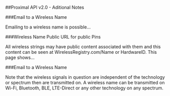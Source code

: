 ##Proximal API v2.0 - Aditional Notes

###Email to a Wireless Name

Emailing to a wireless name is possible...

###Wireless Name Public URL for public Pins

All wireless strings may have public content associated with them and this content can be seen at WirelessRegistry.com/Name or HardwareID. This page shows...

###Email to a Wireless Name

Note that the wireless signals in question are independent of the technology or spectrum then are transmitted on. A wireless name can be transmitted on Wi-Fi, Bluetooth, BLE, LTE-Direct or any other technology on any spectrum.
     
